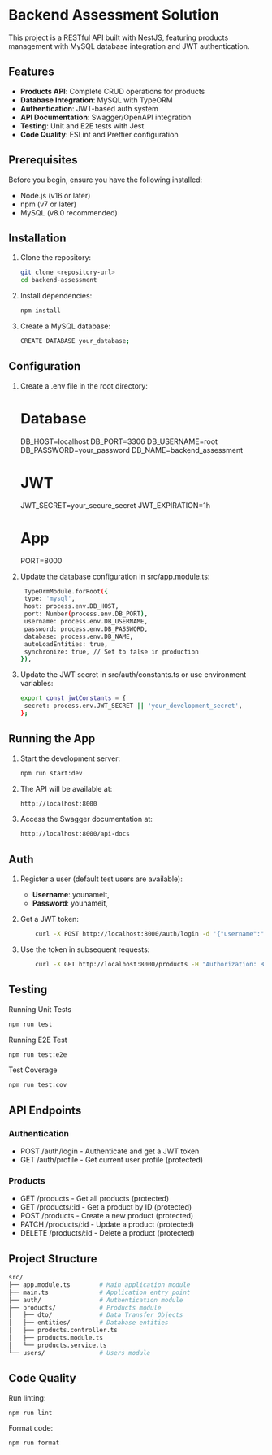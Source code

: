 # Backend Assessment Solution

This project is a RESTful API built with NestJS, featuring products management with MySQL database integration and JWT authentication.

## Features

- **Products API**: Complete CRUD operations for products
- **Database Integration**: MySQL with TypeORM
- **Authentication**: JWT-based auth system
- **API Documentation**: Swagger/OpenAPI integration
- **Testing**: Unit and E2E tests with Jest
- **Code Quality**: ESLint and Prettier configuration

## Prerequisites

Before you begin, ensure you have the following installed:

- Node.js (v16 or later)
- npm (v7 or later)
- MySQL (v8.0 recommended)

## Installation

1. Clone the repository:

   ```bash
   git clone <repository-url>
   cd backend-assessment

   ```

2. Install dependencies:

   ```bash
   npm install

   ```

3. Create a MySQL database:
   ```bash
   CREATE DATABASE your_database;
   ```

## Configuration

1. Create a .env file in the root directory:

   # Database

   DB_HOST=localhost
   DB_PORT=3306
   DB_USERNAME=root
   DB_PASSWORD=your_password
   DB_NAME=backend_assessment

   # JWT

   JWT_SECRET=your_secure_secret
   JWT_EXPIRATION=1h

   # App

   PORT=8000

2. Update the database configuration in src/app.module.ts:

   ```bash
    TypeOrmModule.forRoot({
    type: 'mysql',
    host: process.env.DB_HOST,
    port: Number(process.env.DB_PORT),
    username: process.env.DB_USERNAME,
    password: process.env.DB_PASSWORD,
    database: process.env.DB_NAME,
    autoLoadEntities: true,
    synchronize: true, // Set to false in production
   }),
   ```

3. Update the JWT secret in src/auth/constants.ts or use environment variables:

   ```bash
   export const jwtConstants = {
    secret: process.env.JWT_SECRET || 'your_development_secret',
   };
   ```

## Running the App

1. Start the development server:

   ```bash
   npm run start:dev
   ```

2. The API will be available at:

   ```bash
   http://localhost:8000
   ```

3. Access the Swagger documentation at:

   ```bash
   http://localhost:8000/api-docs
   ```

## Auth

1. Register a user (default test users are available):

   - **Username**: younameit,
   - **Password**: younameit,

2. Get a JWT token:

   ```bash
       curl -X POST http://localhost:8000/auth/login -d '{"username":"younameit","password":"younameit"}' -H "Content-Type: application/json"
   ```

3. Use the token in subsequent requests:

   ```bash
       curl -X GET http://localhost:8000/products -H "Authorization: Bearer YOUR_TOKEN"
   ```

## Testing

Running Unit Tests

```bash
npm run test
```

Running E2E Test

```bash
npm run test:e2e
```

Test Coverage

```bash
npm run test:cov
```

## API Endpoints

### Authentication

- POST /auth/login - Authenticate and get a JWT token
- GET /auth/profile - Get current user profile (protected)

### Products

- GET /products - Get all products (protected)
- GET /products/:id - Get a product by ID (protected)
- POST /products - Create a new product (protected)
- PATCH /products/:id - Update a product (protected)
- DELETE /products/:id - Delete a product (protected)

## Project Structure

```bash
src/
├── app.module.ts        # Main application module
├── main.ts              # Application entry point
├── auth/                # Authentication module
├── products/            # Products module
│   ├── dto/             # Data Transfer Objects
│   ├── entities/        # Database entities
│   ├── products.controller.ts
│   ├── products.module.ts
│   └── products.service.ts
└── users/               # Users module
```

## Code Quality

Run linting:

```bash
npm run lint
```

Format code:

```bash
npm run format
```
